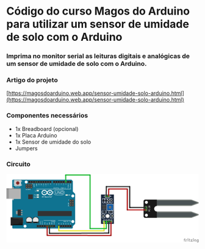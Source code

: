 # Código do curso Magos do Arduino para utilizar um sensor de umidade de solo com o Arduino

### Imprima no monitor serial as leituras digitais e analógicas de um sensor de umidade de solo com o Arduino.

### Artigo do projeto
[https://magosdoarduino.web.app/sensor-umidade-solo-arduino.html](https://magosdoarduino.web.app/sensor-umidade-solo-arduino.html)

### Componentes necessários
* 1x Breadboard (opcional)
* 1x Placa Arduino
* 1x Sensor de umidade do solo
* Jumpers

### Circuito
![circuito](imagens/sensor-umidade-solo-circuito.png)
